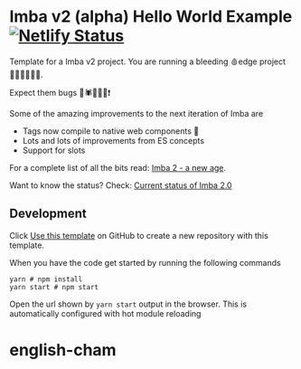 # Imba v2 (alpha) Hello World Example [![Netlify Status](https://api.netlify.com/api/v1/badges/57f0ad52-688e-4269-8cb1-77c32b61ee00/deploy-status)](https://app.netlify.com/sites/imba2-hello-world/deploys)

Template for a Imba v2 project. You are running a bleeding 🩸edge project 👨🏾‍🚀👩🏼‍🚀.

Expect them bugs 🦟🕷🐛🐜🐞❗️

Some of the amazing improvements to the next iteration of Imba are
- Tags now compile to native web components 🤯
- Lots and lots of improvements from ES concepts
- Support for slots

For a complete list of all the bits read: [Imba 2 - a new age](https://github.com/imba/imba/pull/258).

Want to know the status? Check: [Current status of Imba 2.0](https://github.com/imba/imba/issues/263)

## Development

Click [Use this
template][1] on GitHub to create a new repository with this template.

When you have the code get started by running the following commands

```
yarn # npm install
yarn start # npm start
```

Open the url shown by `yarn start` output in the browser.
This is automatically configured with hot module reloading

[1]: https://github.com/imba/imba2-hello-world/generate
# english-cham
